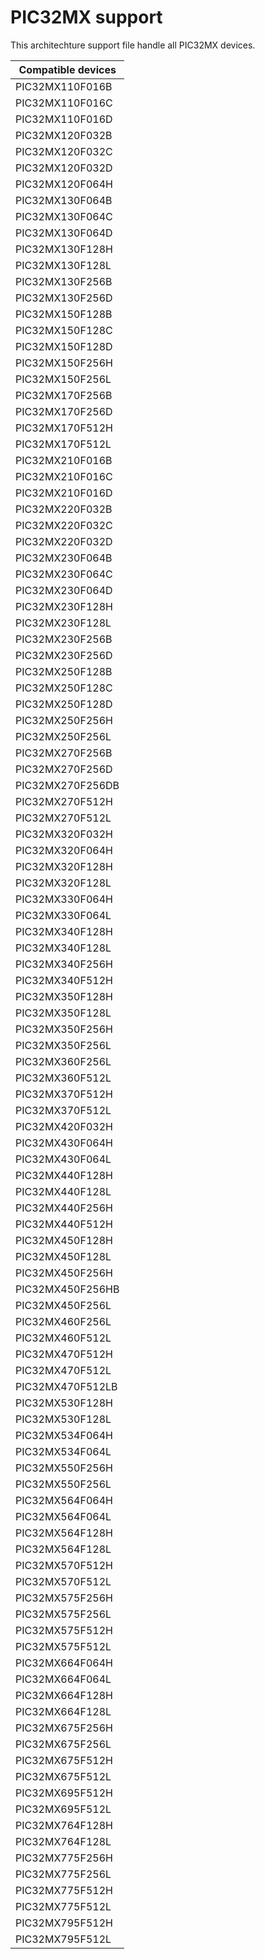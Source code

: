 # PIC32MX support

This architechture support file handle all PIC32MX devices.

|Compatible devices|
|---------|
|PIC32MX110F016B|
|PIC32MX110F016C|
|PIC32MX110F016D|
|PIC32MX120F032B|
|PIC32MX120F032C|
|PIC32MX120F032D|
|PIC32MX120F064H|
|PIC32MX130F064B|
|PIC32MX130F064C|
|PIC32MX130F064D|
|PIC32MX130F128H|
|PIC32MX130F128L|
|PIC32MX130F256B|
|PIC32MX130F256D|
|PIC32MX150F128B|
|PIC32MX150F128C|
|PIC32MX150F128D|
|PIC32MX150F256H|
|PIC32MX150F256L|
|PIC32MX170F256B|
|PIC32MX170F256D|
|PIC32MX170F512H|
|PIC32MX170F512L|
|PIC32MX210F016B|
|PIC32MX210F016C|
|PIC32MX210F016D|
|PIC32MX220F032B|
|PIC32MX220F032C|
|PIC32MX220F032D|
|PIC32MX230F064B|
|PIC32MX230F064C|
|PIC32MX230F064D|
|PIC32MX230F128H|
|PIC32MX230F128L|
|PIC32MX230F256B|
|PIC32MX230F256D|
|PIC32MX250F128B|
|PIC32MX250F128C|
|PIC32MX250F128D|
|PIC32MX250F256H|
|PIC32MX250F256L|
|PIC32MX270F256B|
|PIC32MX270F256D|
|PIC32MX270F256DB|
|PIC32MX270F512H|
|PIC32MX270F512L|
|PIC32MX320F032H|
|PIC32MX320F064H|
|PIC32MX320F128H|
|PIC32MX320F128L|
|PIC32MX330F064H|
|PIC32MX330F064L|
|PIC32MX340F128H|
|PIC32MX340F128L|
|PIC32MX340F256H|
|PIC32MX340F512H|
|PIC32MX350F128H|
|PIC32MX350F128L|
|PIC32MX350F256H|
|PIC32MX350F256L|
|PIC32MX360F256L|
|PIC32MX360F512L|
|PIC32MX370F512H|
|PIC32MX370F512L|
|PIC32MX420F032H|
|PIC32MX430F064H|
|PIC32MX430F064L|
|PIC32MX440F128H|
|PIC32MX440F128L|
|PIC32MX440F256H|
|PIC32MX440F512H|
|PIC32MX450F128H|
|PIC32MX450F128L|
|PIC32MX450F256H|
|PIC32MX450F256HB|
|PIC32MX450F256L|
|PIC32MX460F256L|
|PIC32MX460F512L|
|PIC32MX470F512H|
|PIC32MX470F512L|
|PIC32MX470F512LB|
|PIC32MX530F128H|
|PIC32MX530F128L|
|PIC32MX534F064H|
|PIC32MX534F064L|
|PIC32MX550F256H|
|PIC32MX550F256L|
|PIC32MX564F064H|
|PIC32MX564F064L|
|PIC32MX564F128H|
|PIC32MX564F128L|
|PIC32MX570F512H|
|PIC32MX570F512L|
|PIC32MX575F256H|
|PIC32MX575F256L|
|PIC32MX575F512H|
|PIC32MX575F512L|
|PIC32MX664F064H|
|PIC32MX664F064L|
|PIC32MX664F128H|
|PIC32MX664F128L|
|PIC32MX675F256H|
|PIC32MX675F256L|
|PIC32MX675F512H|
|PIC32MX675F512L|
|PIC32MX695F512H|
|PIC32MX695F512L|
|PIC32MX764F128H|
|PIC32MX764F128L|
|PIC32MX775F256H|
|PIC32MX775F256L|
|PIC32MX775F512H|
|PIC32MX775F512L|
|PIC32MX795F512H|
|PIC32MX795F512L|
